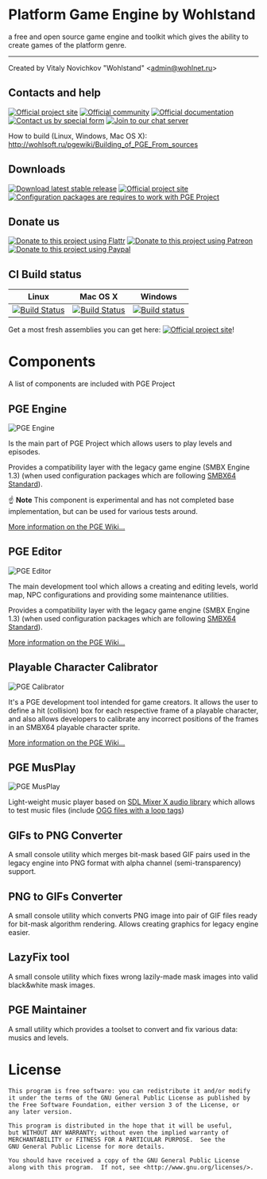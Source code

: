 Platform Game Engine by Wohlstand
===========
a free and open source game engine and toolkit which gives the ability to create games of the platform genre.

------

Created by Vitaly Novichkov "Wohlstand" &lt;admin@wohlnet.ru&gt;

## Contacts and help

[![Official project site](https://img.shields.io/badge/Official%20Site-Visit-yellow.svg)](http://wohlsoft.ru/PGE/)
[![Official community](https://img.shields.io/badge/Community-Visit-green.svg)](http://wohlsoft.ru/forum/)
[![Official documentation](https://img.shields.io/badge/Documentation-Read-green.svg)](http://wohlsoft.ru/pgewiki/)
[![Contact us by special form](https://img.shields.io/badge/Contact-us-blue.svg)](http://wohlsoft.ru/forum/memberlist.php?mode=contactadmin)
[![Join to our chat server](https://img.shields.io/badge/Discord-Join%20us-7289DA.svg)](http://discord.gg/zC2PY8q)

How to build (Linux, Windows, Mac OS X):
http://wohlsoft.ru/pgewiki/Building_of_PGE_From_sources

## Downloads
[![Download latest stable release](https://img.shields.io/badge/Download-Stable-green.svg)](http://wohlsoft.ru/PGE/#links)
[![Official project site](https://img.shields.io/badge/Download-Experimental-orange.svg)](http://wohlsoft.ru/docs/_laboratory/)
[![Configuration packages are requires to work with PGE Project](https://img.shields.io/badge/Download-Config%20packs-blue.svg)](http://wohlsoft.ru/config_packs/)


## Donate us

[![Donate to this project using Flattr](https://img.shields.io/badge/flattr-donate-green.svg)](https://flattr.com/submit/auto?fid=lgdjjy&url=https%3A%2F%2Fgithub.com%2FWohlSoft%2FPGE-Project)
[![Donate to this project using Patreon](https://img.shields.io/badge/patreon-donate-orange.svg)](http://patreon.com/Wohlstand)
[![Donate to this project using Paypal](https://img.shields.io/badge/paypal-donate-blue.svg)](http://wohlsoft.ru/paypal)


## CI Build status
Linux | Mac OS X | Windows
------------ | ------------- | -------------
[![Build Status](https://semaphoreci.com/api/v1/wohlstand/pge-project/branches/master/shields_badge.svg)](https://semaphoreci.com/wohlstand/pge-project) | [![Build Status](https://travis-ci.org/WohlSoft/PGE-Project.svg?branch=master)](https://travis-ci.org/WohlSoft/PGE-Project) | [![Build status](https://ci.appveyor.com/api/projects/status/5vpdgj57m3oheqc3?svg=true)](https://ci.appveyor.com/project/Wohlstand/pge-project)

Get a most fresh assemblies you can get here: [![Official project site](https://img.shields.io/badge/Download-Experimental-orange.svg)](http://wohlsoft.ru/docs/_laboratory/)!

# Components
A list of components are included with PGE Project

## PGE Engine

![PGE Engine](https://github.com/WohlSoft/PGE-Project/blob/master/Engine/_resources/icon/cat_256.png)

Is the main part of PGE Project which allows users to play levels and episodes.

Provides a compatibility layer with the legacy game engine (SMBX Engine 1.3) (when used configuration packages which are following [SMBX64 Standard](http://wohlsoft.ru/pgewiki/SMBX64)).

:point_up: **Note** This component is experimental and has not completed base implementation, but can be used for various tests around.

[More information on the PGE Wiki...](http://wohlsoft.ru/pgewiki/PGE_Engine)


## PGE Editor

![PGE Editor](https://github.com/WohlSoft/PGE-Project/blob/master/Editor/_resources/images/cat_builder/cat_builder_256.png)

The main development tool which allows a creating and editing levels, world map, NPC configurations and providing some maintenance utilities.

Provides a compatibility layer with the legacy game engine (SMBX Engine 1.3) (when used configuration packages which are following [SMBX64 Standard](http://wohlsoft.ru/pgewiki/SMBX64)).

[More information on the PGE Wiki...](http://wohlsoft.ru/pgewiki/PGE_Editor)

## Playable Character Calibrator

![PGE Calibrator](https://github.com/WohlSoft/PGE-Project/blob/master/PlayableCalibrator/_resourses/icon/calibrator_256.png)

It's a PGE development tool intended for game creators. It allows the user to define a hit (collision) box for each respective frame of a playable character, and also allows developers to calibrate any incorrect positions of the frames in an SMBX64 playable character sprite.

[More information on the PGE Wiki...](http://wohlsoft.ru/pgewiki/Playable_character_Calibrator)


## PGE MusPlay

![PGE MusPlay](https://github.com/WohlSoft/PGE-Project/blob/master/MusicPlayer/_resources/cat_musplay/cat_musplay_256x256.png)

Light-weight music player based on [SDL Mixer X audio library](http://wohlsoft.ru/pgewiki/SDL_Mixer_X) which allows to test music files (include [OGG files with a loop tags](http://wohlsoft.ru/pgewiki/How_To:_Looping_music_files))

## GIFs to PNG Converter

A small console utility which merges bit-mask based GIF pairs used in the legacy engine into PNG format with alpha channel (semi-transparency) support.

## PNG to GIFs Converter

A small console utility which converts PNG image into pair of GIF files ready for bit-mask algorithm rendering. Allows creating graphics for legacy engine easier.

## LazyFix tool

A small console utility which fixes wrong lazily-made mask images into valid black&white mask images.

## PGE Maintainer

A small utility which provides a toolset to convert and fix various data: musics and levels.


# License

    This program is free software: you can redistribute it and/or modify
    it under the terms of the GNU General Public License as published by
    the Free Software Foundation, either version 3 of the License, or
    any later version.

    This program is distributed in the hope that it will be useful,
    but WITHOUT ANY WARRANTY; without even the implied warranty of
    MERCHANTABILITY or FITNESS FOR A PARTICULAR PURPOSE.  See the
    GNU General Public License for more details.

    You should have received a copy of the GNU General Public License
    along with this program.  If not, see <http://www.gnu.org/licenses/>.

